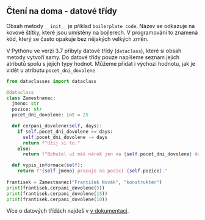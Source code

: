 ## Čtení na doma - datové třídy

Obsah metody `__init__` je příklad `boilerplate code`. Název se odkazuje na kovové štítky, které jsou umístěny na bojlerech. V programování to znamená kód, který se často opakuje bez nějakých velkých změn.

V Pythonu ve verzi 3.7 přibyly datové třídy (`dataclass`), které si obsah metody vytvoří samy. Do datové třídy pouze napíšeme seznam jejích atributů spolu s jejich typy hodnot. Můžeme přidat i výchozí hodnotu, jak je vidět u atributu `pocet_dni_dovolene`

```py
from dataclasses import dataclass

@dataclass
class Zamestnanec:
  jmeno: str
  pozice: str
  pocet_dni_dovolene: int = 25

  def cerpani_dovolene(self, days):
    if self.pocet_dni_dovolene >= days:
      self.pocet_dni_dovolene -= days
      return f"Užij si to."
    else:
      return f"Bohužel už máš nárok jen na {self.pocet_dni_dovolene} dní."

  def vypis_informace(self):
    return f"{self.jmeno} pracuje na pozici {self.pozice}."
    
frantisek = Zamestnanec("František Novák", "konstruktér")
print(frantisek.cerpani_dovolene(5))
print(frantisek.cerpani_dovolene(15))
print(frantisek.cerpani_dovolene(10))
```

Více o datových třídách najdeš v [v dokumentaci](https://docs.python.org/3/library/dataclasses.html).
